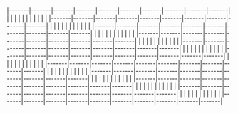 |-------|-------|-------|-------|-------|-------|-------|-------|-------|-------|
|       |       |       |       |       |       |       |       |       |       |
|-------|-------|-------|-------|-------|-------|-------|-------|-------|-------|
|       |       |       |       |       |       |       |       |       |       |
|-------|-------|-------|-------|-------|-------|-------|-------|-------|-------|
|       |       |       |       |       |       |       |       |       |       |
|-------|-------|-------|-------|-------|-------|-------|-------|-------|-------|
|       |       |       |       |       |       |       |       |       |       |
|-------|-------|-------|-------|-------|-------|-------|-------|-------|-------|
|       |       |       |       |       |       |       |       |       |       |
|-------|-------|-------|-------|-------|-------|-------|-------|-------|-------|
|       |       |       |       |       |       |       |       |       |       |
|-------|-------|-------|-------|-------|-------|-------|-------|-------|-------|
|       |       |       |       |       |       |       |       |       |       |
|-------|-------|-------|-------|-------|-------|-------|-------|-------|-------|
|       |       |       |       |       |       |       |       |       |       |
|-------|-------|-------|-------|-------|-------|-------|-------|-------|-------|
|       |       |       |       |       |       |       |       |       |       |
|-------|-------|-------|-------|-------|-------|-------|-------|-------|-------|
|       |       |       |       |       |       |       |       |       |       |
|-------|-------|-------|-------|-------|-------|-------|-------|-------|-------|

